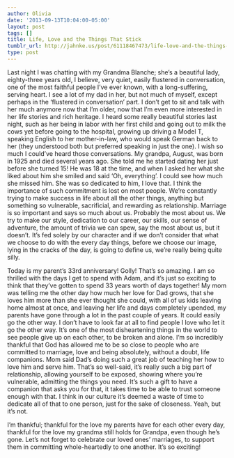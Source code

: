 ```yaml
---
author: Olivia
date: '2013-09-13T10:04:00-05:00'
layout: post
tags: []
title: Life, Love and the Things That Stick
tumblr_url: http://jahnke.us/post/61118467473/life-love-and-the-things-that-stick
type: post
---
```


Last night I was chatting with my Grandma Blanche; she’s a beautiful lady, eighty-three years old, I believe, very quiet, easily flustered in conversation, one of the most faithful people I’ve ever known, with a long-suffering, serving heart. I see a lot of my dad in her, but not much of myself, except perhaps in the ‘flustered in conversation’ part. I don’t get to sit and talk with her much anymore now that I’m older, now that I’m even more interested in her life stories and rich heritage. I heard some really beautiful stories last night, such as her being in labor with her first child and going out to milk the cows yet before going to the hospital, growing up driving a Model T, speaking English to her mother-in-law, who would speak German back to her (they understood both but preferred speaking in just the one). I wish so much I could’ve heard those conversations. My grandpa, August, was born in 1925 and died several years ago. She told me he started dating her just before she turned 15! He was 18 at the time, and when I asked her what she liked about him she smiled and said ‘Oh, everything’. I could see how much she missed him. She was so dedicated to him, I love that. I think the importance of such commitment is lost on most people. We’re constantly trying to make success in life about all the other things, anything but something so vulnerable, sacrificial, and rewarding as relationship. Marriage is so important and says so much about us. Probably the most about us. We try to make our style, dedication to our career, our skills, our sense of adventure, the amount of trivia we can spew, say the most about us, but it doesn’t. It’s fed solely by our character and if we don’t consider that what we choose to do with the every day things, before we choose our image, lying in the cracks of the day, is going to define us, we’re really being quite silly. 

Today is my parent’s 33rd anniversary! Golly! That’s so amazing. I am so thrilled with the days I get to spend with Adam, and it’s just so exciting to think that they’ve gotten to spend 33 years worth of days together! My mom was telling me the other day how much her love for Dad grows, that she loves him more than she ever thought she could, with all of us kids leaving home almost at once, and leaving her life and days completely upended, my parents have gone through a lot in the past couple of years. It could easily go the other way. I don’t have to look far at all to find people I love who let it go the other way. It’s one of the most disheartening things in the world to see people give up on each other, to be broken and alone. I’m so incredibly thankful that God has allowed me to be so close to people who are committed to marriage, love and being absolutely, without a doubt, life companions. Mom said Dad’s doing such a great job of teaching her how to love him and serve him. That’s so well-said, it’s really such a big part of relationship, allowing yourself to be exposed, showing where you’re vulnerable, admitting the things you need. It’s such a gift to have a companion that asks you for that, it takes time to be able to trust someone enough with that. I think in our culture it’s deemed a waste of time to dedicate all of that to one person, just for the sake of closeness. Yeah, but it’s not. 

I’m thankful; thankful for the love my parents have for each other every day, thankful for the love my grandma still holds for Grandpa, even though he’s gone. Let’s not forget to celebrate our loved ones’ marriages, to support them in committing whole-heartedly to one another. It’s so exciting!
